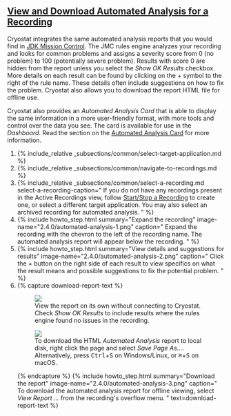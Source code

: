 ## [View and Download Automated Analysis for a Recording](#view-and-download-automated-analysis-for-a-recording)
Cryostat integrates the same automated analysis reports that you would
find in [JDK Mission Control](https://github.com/openjdk/jmc). The
JMC rules engine analyzes your recording and looks for common problems
and assigns a severity score from 0 (no problem) to 100 (potentially
severe problem). Results with score 0 are hidden from the report unless
you select the _Show OK Results_ checkbox. More details on each
result can be found by clicking on the _+_ symbol to the right of
the rule name. These details often include suggestions on how to fix
the problem. Cryostat also allows you to download the report HTML file
for offline use.

Cryostat also provides an *Automated Analysis Card* that is able to display the same information in a more user-friendly format, with more tools and control over the data you see. The card is available for use in the *Dashboard*. Read the section on the [Automated Analysis Card](#automated-analysis-card) for more information.

<ol>
  <li>
    {% include_relative _subsections/common/select-target-application.md %}
  </li>
  <li>
    {% include_relative _subsections/common/navigate-to-recordings.md %}
  </li>
  <li>
    {% include_relative _subsections/common/select-a-recording.md
      select-a-recording-caption="
        If you do not have any recordings present in the Active Recordings
        view, follow
        <a href='#startstop-a-recording'>Start/Stop a Recording</a>
        to create one, or select a different target application.
        You may also select an archived recording for automated analysis.
      "
    %}
  </li>
  <li>
    {% include howto_step.html
      summary="Expand the recording"
      image-name="2.4.0/automated-analysis-1.png"
      caption="
        Expand the recording with the chevron to the left of the recording
        name. The automated analysis report will appear below the recording.
      "
    %}
  </li>
  <li>
    {% include howto_step.html
      summary="View details and suggestions for results"
      image-name="2.4.0/automated-analysis-2.png"
      caption="
        Click the <i>+</i> button on the right side of each result to view
        specifics on what the result means and possible suggestions to fix
        the potential problem.
      "
    %}
  </li>
  <li>
    {% capture download-report-text %}
    <p>
      <figure>
        <a href="{{ site.url }}/images/2.4.0/automated-analysis-4.png" target="_blank">
          <img src="{{ site.url }}/images/2.3.0/automated-analysis-4.png">
        </a>
        <figcaption>
          View the report on its own without connecting to Cryostat.
          Check <i>Show OK Results</i> to include results where the rules
          engine found no issues in the recording.
        </figcaption>
      </figure>
      <figure>
        <a href="{{ site.url }}/images/2.4.0/automated-analysis-5.png" target="_blank">
          <img src="{{ site.url }}/images/2.3.0/automated-analysis-5.png">
        </a>
        <figcaption>
          To download the HTML <i>Automated Analysis</i> report to local disk, right click 
          the page and select <i>Save Page As...</i>. Alternatively, press <kbd>Ctrl</kbd>+<kbd>S</kbd> 
          on Windows/Linux, or <kbd>⌘</kbd>+<kbd>S</kbd> on macOS.
        </figcaption>
      </figure>
    </p>
    {% endcapture %}
    {% include howto_step.html
      summary="Download the report"
      image-name="2.4.0/automated-analysis-3.png"
      caption="
        To download the automated analysis report for offline viewing,
        select <i>View Report ...</i> from the recording's overflow
        menu.
      "
      text=download-report-text
    %}
  </li>
</ol>
